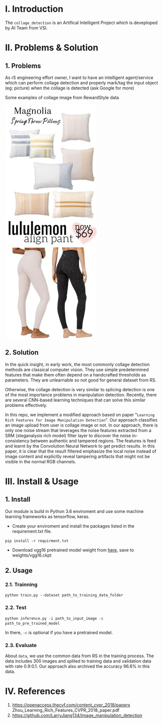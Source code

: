 # I. Introduction
The `collage_detection` is an Artifical Intelligent Project which is deveploped by AI Team from VSI.

# II. Problems & Solution

## 1. Problems
As rS engineering effort owner, I want to have an intelligent agent/service which can perform collage detection and properly mark/tag the input object (eg: picture) when the collage is detected (ask Google for more)

Some examples of collage image from RewardStyle data

![collage image_2](https://github.com/giangnguyenvanvsi/ML_collage_detection/blob/main/examples/00ae3c69-747a-11eb-8026-0242ac110004_resized.jpg)![collage_image_3](https://github.com/giangnguyenvanvsi/ML_collage_detection/blob/main/examples/00c4d6b1-6fb2-11eb-a608-0242ac110004_resized.jpg)

## 2. Solution
In the quick insight, in early work, the most commonly collage detection methods are classical computer vision. They use simple predetermined features that make them often depend on a handcrafted thresholds as parameters. They are unlearnable so not good for general dataset from RS.

Otherwise, the collage detection is very similar to splicing detection is one of the most importance problems in manipulation detection. Recently, there are several CNN-based learning techniques that can solve this similar problems effectively. 

In this repo, we implement a modified approach based on paper "`Learning Rich Features for Image Manipulation Detection`". Our approach classifies an image upload from user is collage image or not. In our approach, there is only one noise stream that leverages the noise features extracted from a SRM (steganalysis rich model) filter layer to discover the noise in-consistency between authentic and tampered regions. The features is feed and learnt by the Convolution Neural Network to get predict results. In this paper, it is clear that the result filtered emphasize the local noise instead of image content and explicitly reveal tampering artifacts that might not be visible in the normal RGB channels.



# III. Install & Usage
## 1. Install 

Our module is build in Python 3.6 enviroment and use some machine learning frameworks as tensorflow, keras.

- Create your enviroment and install the packages listed in the requirement.txt file. 

````
pip install -r requirment.txt
````

- Download vgg16 pretrained model weight from [here](), save to weights/vgg16.ckpt

## 2. Usage
### 2.1. Trainning

````
python train.py --dataset path_to_training_data_folder
````

### 2.2. Test

```
python inference.py -i path_to_input_image -c path_to_pre_trained_model
```
In there, `-c` is optional if you have a pretrained model.
### 2.3. Evaluate 
About `data`, we use the common data from RS in the training process. The data includes 300 images and splited to training data and validation data with rate 0.9:0.1. Our approach also archived the accuracy 96.6% in this data. 


# IV. References
1. https://openaccess.thecvf.com/content_cvpr_2018/papers Zhou_Learning_Rich_Features_CVPR_2018_paper.pdf
2. https://github.com/LarryJiang134/Image_manipulation_detection





































































